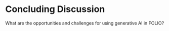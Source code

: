# Concluding Discussion
What are the opportunities and challenges for using generative AI in FOLIO?
